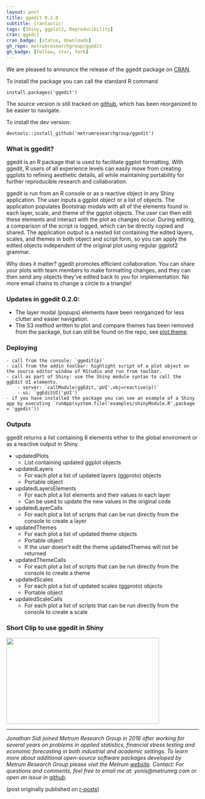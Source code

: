 ```yaml
---
layout: post
title: ggedit 0.2.0
subtitle: Crantastic!
tags: [Shiny, ggplot2, Reproducibility]
cran: ggedit
cran_badge: [status, downloads]
gh_repo: metrumresearchgroup/ggedit
gh_badge: [follow, star, fork]
---
```


We are pleased to announce the release of the ggedit package on [CRAN](https://cran.r-project.org/web/packages/ggedit/index.html). 

To install the package you can call the standard R command

```
install.packages('ggedit')
```
The source version is still tracked on [github](https://github.com/metrumresearchgroup/ggedit), which has been reorganized to be easier to navigate. 

To install the dev version:

```
devtools::install_github('metrumresearchgroup/ggedit')
```

### What is ggedit?

ggedit is an R package that is used to facilitate ggplot formatting. With ggedit, R users of all experience levels can easily move from creating ggplots to refining aesthetic details, all while maintaining portability for further reproducible research and collaboration. 

ggedit is run from an R console or as a reactive object in any Shiny application. The user inputs a ggplot object or a list of objects. The application populates Bootstrap modals with all of the elements found in each layer, scale, and theme of the ggplot objects. The user can then edit these elements and interact with the plot as changes occur. During editing, a comparison of the script is logged, which can be directly copied and shared. The application output is a nested list containing the edited layers, scales, and themes in both object and script form, so you can apply the edited objects independent of the original plot using regular ggplot2 grammar. 

Why does it matter? ggedit promotes efficient collaboration. You can share your plots with team members to make formatting changes, and they can then send any objects they’ve edited back to you for implementation. No more email chains to change a circle to a triangle!

### Updates in ggedit 0.2.0:

  - The layer modal (popups) elements have been reorganized for less clutter and easier navigation.
  - The S3 method written to plot and compare themes has been removed from the package, but can still be found on the repo, see [plot.theme](https://github.com/metrumresearchgroup/ggedit/blob/master/Miscellaneous/Utilities/plot.theme.R).

### Deploying

    - call from the console: `ggedit(p)`
    - call from the addin toolbar: highlight script of a plot object on the source editor window of RStudio and run from toolbar.
    - call as part of Shiny: use the Shiny module syntax to call the ggEdit UI elements.
        - server: `callModule(ggEdit,'pUI',obj=reactive(p))`
        - ui: `ggEditUI('pUI')`
    - if you have installed the package you can see an example of a Shiny app by executing `runApp(system.file('examples/shinyModule.R',package = 'ggedit'))`
    

### Outputs

ggedit returns a list containing 8 elements either to the global enviroment or as a reactive output in Shiny.

  - updatedPlots
    - List containing updated ggplot objects
  - updatedLayers
    - For each plot a list of updated layers (ggproto) objects
    - Portable object
  - updatedLayersElements
    - For each plot a list elements and their values in each layer
    - Can be used to update the new values in the original code
  - updatedLayerCalls
    - For each plot a list of scripts that can be run directly from the console to create a layer
  - updatedThemes
    - For each plot a list of updated theme objects
    - Portable object
    - If the user doesn't edit the theme updatedThemes will not be returned
  - updatedThemeCalls
    - For each plot a list of scripts that can be run directly from the console to create a theme
  - updatedScales
    - For each plot a list of updated scales (ggproto) objects
    - Portable object
  - updatedScaleCalls
      - For each plot a list of scripts that can be run directly from the console to create a scale

### Short Clip to use ggedit in Shiny

<p><a href="https://www.youtube.com/embed/pJ1kbd_OVwg"><img src="http://img.youtube.com/vi/pJ1kbd_OVwg/0.jpg?image_play_button_size=2x&amp;image_crop_resized=960x540&amp;image_play_button=1&amp;image_play_button_color=71aadbe0" width="400" height="225" style="width: 400px; height: 225px;"></a></p>

<hr>
<em>
Jonathan Sidi joined Metrum Research Group in 2016 after working for several years on problems in applied statistics, financial stress testing and economic forecasting in both industrial and academic settings.
</em>

<em>
To learn more about additional open-source software packages developed by Metrum Research Group please visit the Metrum <a href="https://www.metrumrg.com/try-open-source-tools/" target="_blank">website</a>.
</em>

<em>
Contact: For questions and comments, feel free to email me at: yonis@metrumrg.com or open an issue in <a href="https://github.com/metrumresearchgroup/ggedit/issues" target="_blank">github</a>.
</em>

(post originally published on [r-posts](http://r-posts.com/ggedit-0-2-0-is-now-on-cran/))